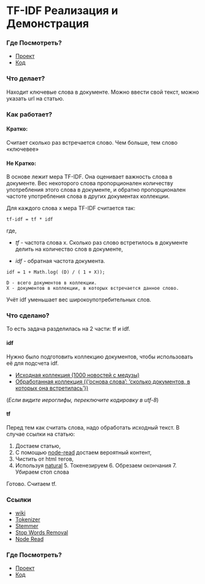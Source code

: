 # TF-IDF Реализация и Демонстрация

### Где Посмотреть?
* [Проект](https://tfidftheweb.herokuapp.com)
* [Код](https://github.com/Dosant/tfidf)

### Что делает?
Находит ключевые слова в документе. Можно ввести свой текст, можно указать url на статью.

### Как работает?
#### Кратко:
Считает сколько раз встречается слово. Чем больше, тем слово «ключевее»

#### Не Кратко:
В основе лежит мера TF-IDF. Она оценивает важность слова в документе. Вес некоторого слова пропорционален количеству употребления этого слова в документе, и обратно пропорционален частоте употребления слова в других документах коллекции.

Для каждого слова x мера TF-IDF считается так:

```
tf-idf = tf * idf
```

где,
* *tf* - частота слова x. Сколько раз слово встретилось в документе делить на количество слов в документе,

* *idf* - обратная частота документа.

```
idf = 1 + Math.log( (D) / ( 1 + X));

D - всего документов в коллекции.
X - документов в коллекции, в которых встречается данное слово.
```

Учёт idf уменьшает вес широкоупотребительных слов.

### Что сделано?
То есть задача разделилась на 2 части: tf и idf.
#### idf
Нужно было подготовить коллекцию документов, чтобы использовать её для подсчета idf.

* [Исходная коллекция (1000 новостей с медузы)](https://tfidftheweb.herokuapp.com/data/test.json)
* [Обработанная коллекция ({‘основа слова’: ‘сколько документов, в которых она встретилась’})](https://tfidftheweb.herokuapp.com/data/idfData.json)

(*Если видите иероглифы, переключите кодировку в utf-8*)

#### tf
Перед тем как считать слова, надо обработать исходный текст.
В случае ссылки на статью:

1. Достаем статью,
2. С помощью [node-read](https://www.npmjs.com/package/node-read) достаем вероятный контент,
3. Чистить от html тегов,
4. Используя [natural](https://github.com/NaturalNode/natural)
	5. Токенезируем
	6. Обрезаем окончания
	7. Убираем стоп слова

Готово. Считаем tf.

### Ссылки
* [wiki](https://en.wikipedia.org/wiki/Tf–idf)
* [Tokenizer](https://github.com/NaturalNode/natural#tokenizers)
* [Stemmer](https://github.com/NaturalNode/natural#stemmers)
* [Stop Words Removal](https://github.com/fergiemcdowall/stopword)
* [Node Read](https://www.npmjs.com/package/node-read)

### Где Посмотреть?
* [Проект](https://tfidftheweb.herokuapp.com)
* [Код](https://github.com/Dosant/tfidf)